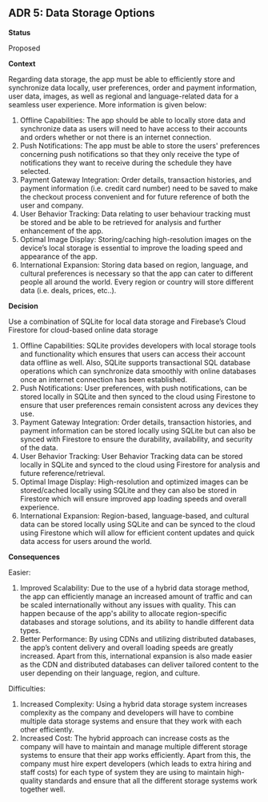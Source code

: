 ## **ADR 5: Data Storage Options**

**Status**

Proposed

**Context**

Regarding data storage, the app must be able to efficiently store and synchronize data locally, user preferences, order and payment information, user data, images, as well as regional and language-related data for a seamless user experience. More information is given below: 

1. Offline Capabilities: The app should be able to locally store data and synchronize data as users will need to have access to their accounts and orders whether or not there is an internet connection. 
2. Push Notifications: The app must be able to store the users' preferences concerning push notifications so that they only receive the type of notifications they want to receive during the schedule they have selected. 
3. Payment Gateway Integration: Order details, transaction histories, and payment information (i.e. credit card number) need to be saved to make the checkout process convenient and for future reference of both the user and company. 
4. User Behavior Tracking: Data relating to user behaviour tracking must be stored and be able to be retrieved for analysis and further enhancement of the app. 
5. Optimal Image Display: Storing/caching high-resolution images on the device’s local storage is essential to improve the loading speed and appearance of the app. 
6. International Expansion: Storing data based on region, language, and cultural preferences is necessary so that the app can cater to different people all around the world. Every region or country will store different data (i.e. deals, prices, etc..). 

**Decision**

Use a combination of SQLite for local data storage and Firebase’s Cloud Firestore for cloud-based online data storage 

1. Offline Capabilities: SQLite provides developers with local storage tools and functionality which ensures that users can access their account data offline as well. Also, SQLite supports transactional SQL database operations which can synchronize data smoothly with online databases once an internet connection has been established.
2. Push Notifications: User preferences, with push notifications, can be stored locally in SQLite and then synced to the cloud using Firestone to ensure that user preferences remain consistent across any devices they use.
3. Payment Gateway Integration: Order details, transaction histories, and payment information can be stored locally using SQLite but can also be synced with Firestore to ensure the durability, availability, and security of the data. 
4. User Behavior Tracking: User Behavior Tracking data can be stored locally in SQLite and synced to the cloud using Firestore for analysis and future reference/retrieval.
5. Optimal Image Display: High-resolution and optimized images can be stored/cached locally using SQLite and they can also be stored in Firestore which will ensure improved app loading speeds and overall experience. 
6. International Expansion: Region-based, language-based, and cultural data can be stored locally using SQLite and can be synced to the cloud using Firestone which will allow for efficient content updates and quick data access for users around the world.  

**Consequences**

 Easier: 
 1. Improved Scalability: Due to the use of a hybrid data storage method, the app can efficiently manage an increased amount of traffic and can be scaled internationally without any issues with quality. This can happen because of the app's ability to allocate region-specific databases and storage solutions, and its ability to handle different data types.
 2. Better Performance: By using CDNs and utilizing distributed databases, the app’s content delivery and overall loading speeds are greatly increased. Apart from this, international expansion is also made easier as the CDN and distributed databases can deliver tailored content to the user depending on their language, region, and culture.  
 
 Difficulties: 
 1. Increased Complexity: Using a hybrid data storage system increases complexity as the company and developers will have to combine multiple data storage systems and ensure that they work with each other efficiently.
 2. Increased Cost: The hybrid approach can increase costs as the company will have to maintain and manage multiple different storage systems to ensure that their app works efficiently. Apart from this, the company must hire expert developers (which leads to extra hiring and staff costs) for each type of system they are using to maintain high-quality standards and ensure that all the different storage systems work together well. 
